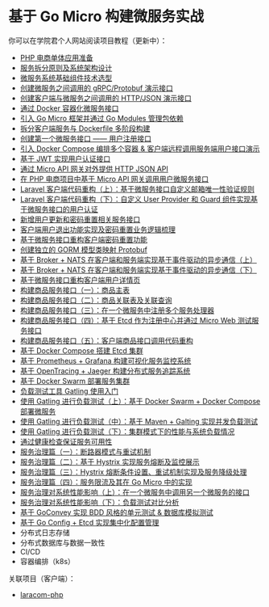 # 基于 Go Micro 构建微服务实战

你可以在学院君个人网站阅读项目教程（更新中）：

- [PHP 电商单体应用准备](https://xueyuanjun.com/post/20954)
- [服务拆分原则及系统架构设计](https://xueyuanjun.com/post/20981)
- [微服务系统基础组件技术选型](https://xueyuanjun.com/post/21017)
- [创建微服务之间调用的 gRPC/Protobuf 演示接口](https://xueyuanjun.com/post/21033)
- [创建客户端与微服务之间调用的 HTTP/JSON 演示接口](https://xueyuanjun.com/post/21047)
- [通过 Docker 容器化微服务接口](https://xueyuanjun.com/post/21064)
- [引入 Go Micro 框架并通过 Go Modules 管理包依赖](https://xueyuanjun.com/post/21097)
- [拆分客户端服务与 Dockerfile 多阶段构建](https://xueyuanjun.com/post/21105)
- [创建第一个微服务接口 —— 用户注册接口](https://xueyuanjun.com/post/21107)
- [引入 Docker Compose 编排多个容器 & 客户端远程调用服务端用户接口演示](https://xueyuanjun.com/post/21115)
- [基于 JWT 实现用户认证接口](https://xueyuanjun.com/post/21129)
- [通过 Micro API 网关对外提供 HTTP JSON API](https://xueyuanjun.com/post/21139)
- [在 PHP 电商项目中基于 Micro API 网关调用用户微服务接口](https://xueyuanjun.com/post/21143)
- [ Laravel 客户端代码重构（上）：基于微服务接口自定义邮箱唯一性验证规则](https://xueyuanjun.com/post/21159)
- [ Laravel 客户端代码重构（下）：自定义 User Provider 和 Guard 组件实现基于微服务接口的用户认证](https://xueyuanjun.com/post/21160)
- [ 新增用户更新和密码重置相关服务接口](https://xueyuanjun.com/post/21193)
- [客户端用户退出功能实现及密码重置业务逻辑梳理](https://xueyuanjun.com/post/21199)
- [基于微服务接口重构客户端密码重置功能](https://xueyuanjun.com/post/21207)
- [创建独立的 GORM 模型类映射 Protobuf](https://xueyuanjun.com/post/21220)
- [基于 Broker + NATS 在客户端和服务端实现基于事件驱动的异步通信（上）](https://xueyuanjun.com/post/21288)
- [基于 Broker + NATS 在客户端和服务端实现基于事件驱动的异步通信（下）](https://xueyuanjun.com/post/21296)
- [基于微服务接口重构客户端用户详情页](https://xueyuanjun.com/post/21333)
- [构建商品服务接口（一）：商品主表](https://xueyuanjun.com/post/21335)
- [构建商品服务接口（二）：商品关联表及关联查询](https://xueyuanjun.com/post/21359)
- [构建商品服务接口（三）：在一个微服务中注册多个服务处理器](https://xueyuanjun.com/post/21361)
- [构建商品服务接口（四）：基于 Etcd 作为注册中心并通过 Micro Web 测试服务接口](https://xueyuanjun.com/post/21372)
- [构建商品服务接口（五）：客户端商品接口调用代码重构](https://xueyuanjun.com/post/21376)
- [基于 Docker Compose 搭建 Etcd 集群](https://xueyuanjun.com/post/21386)
- [基于 Prometheus + Grafana 构建可视化服务监控系统](https://xueyuanjun.com/post/21394)
- [基于 OpenTracing + Jaeger 构建分布式服务追踪系统](https://xueyuanjun.com/post/21401)
- [基于 Docker Swarm 部署服务集群](https://xueyuanjun.com/post/21454)
- [负载测试工具 Gatling 使用入门](https://xueyuanjun.com/post/21522)
- [使用 Gatling 进行负载测试（上）：基于 Docker Swarm + Docker Compose 部署微服务](https://xueyuanjun.com/post/21539)
- [使用 Gatling 进行负载测试（中）：基于 Maven + Galting 实现并发负载测试](https://xueyuanjun.com/post/21554)
- [使用 Gatling 进行负载测试（下）：集群模式下的性能与系统负载情况](https://xueyuanjun.com/post/21560)
- [通过健康检查保证服务可用性](https://xueyuanjun.com/post/21476)
- [服务治理篇（一）：断路器模式与重试机制](https://xueyuanjun.com/post/21495)
- [服务治理篇（二）：基于 Hystrix 实现服务熔断及监控展示](https://xueyuanjun.com/post/21509)
- [服务治理篇（三）：Hystrix 熔断条件设置、重试机制实现及服务降级处理](https://xueyuanjun.com/post/21516)
- [服务治理篇（四）：服务限流及其在 Go Micro 中的实现](https://xueyuanjun.com/post/21574)
- [服务治理对系统性能影响（上）：在一个微服务中调用另一个微服务的接口](https://xueyuanjun.com/post/21577)
- [服务治理对系统性能影响（下）：负载测试对比分析](https://xueyuanjun.com/post/21580)
- [基于 GoConvey 实现 BDD 风格的单元测试 & 数据库模拟测试](https://xueyuanjun.com/post/21592)
- [基于 Go Config + Etcd 实现集中化配置管理](https://xueyuanjun.com/post/21594)
- 分布式日志存储
- 分布式数据库与数据一致性
- CI/CD
- 容器编排（k8s）

关联项目（客户端）：

- [laracom-php](https://github.com/nonfu/laracom-php)

